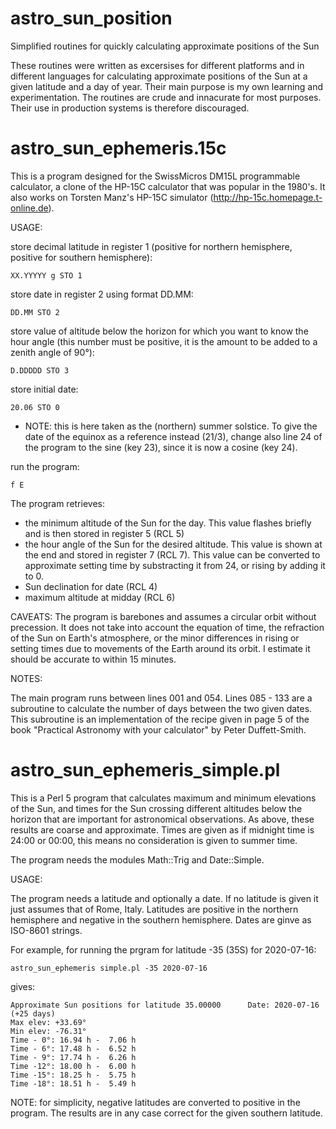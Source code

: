 # astro_sun_position
Simplified routines for quickly calculating approximate positions of the Sun

These routines were written as excersises for different platforms and in different languages for calculating approximate positions of the Sun at a given latitude and a day of year. Their main purpose is my own learning and experimentation. The routines are crude and innacurate for most purposes. Their use in production systems is therefore discouraged.


# astro_sun_ephemeris.15c

This is a program designed for the SwissMicros DM15L programmable calculator, a clone of the HP-15C calculator that was popular in the 1980's. It also works on Torsten Manz's HP-15C simulator (http://hp-15c.homepage.t-online.de).

USAGE:

store decimal latitude in register 1 (positive for northern hemisphere, positive for southern hemisphere):
```
XX.YYYYY g STO 1
```

store date in register 2 using format DD.MM:
```
DD.MM STO 2
```

store value of altitude below the horizon for which you want to know the hour angle (this number must be positive, it is the amount to be added to a zenith angle of 90°):
```
D.DDDDD STO 3
```

store initial date:
```
20.06 STO 0
```
- NOTE: this is here taken as the (northern) summer solstice. To give the date of the equinox as a reference instead (21/3), change also line 24 of the program to the sine (key 23), since it is now a cosine (key 24).

run the program:
```
f E
```
The program retrieves:
- the minimum altitude of the Sun for the day. This value flashes briefly and is then stored in register 5 (RCL 5)
- the hour angle of the Sun for the desired altitude. This value is shown at the end and stored in register 7 (RCL 7). This value can be converted to approximate setting time by substracting it from 24, or rising by adding it to 0.
- Sun declination for date (RCL 4)
- maximum altitude at midday (RCL 6)

CAVEATS:
The program is barebones and assumes a circular orbit without precession. It does not take into account the equation of time, the refraction of the Sun on Earth's atmosphere, or the minor differences in rising or setting times due to movements of the Earth around its orbit. I estimate it should be accurate to within 15 minutes.

NOTES:

The main program runs between lines 001 and 054. Lines 085 - 133 are a subroutine to calculate the number of days between the two given dates. This subroutine is an implementation of the recipe given in page 5 of the book "Practical Astronomy with your calculator" by Peter Duffett-Smith.


# astro_sun_ephemeris_simple.pl

This is a Perl 5 program that calculates maximum and minimum elevations of the Sun, and times for the Sun crossing different altitudes below the horizon that are important for astronomical observations. As above, these results are coarse and approximate. Times are given as if midnight time is 24:00 or 00:00, this means no consideration is given to summer time.

The program needs the modules Math::Trig and Date::Simple.

USAGE:

The program needs a latitude and optionally a date. If no latitude is given it just assumes that of Rome, Italy. Latitudes are positive in the northern hemisphere and negative in the southern hemisphere. Dates are ginve as ISO-8601 strings.

For example, for running the prgram for latitude -35 (35S) for 2020-07-16:

```
astro_sun_ephemeris simple.pl -35 2020-07-16
```

gives:

```
Approximate Sun positions for latitude 35.00000 	 Date: 2020-07-16 (+25 days)
Max elev: +33.69° 
Min elev: -76.31° 
Time - 0°: 16.94 h -  7.06 h
Time - 6°: 17.48 h -  6.52 h
Time - 9°: 17.74 h -  6.26 h
Time -12°: 18.00 h -  6.00 h
Time -15°: 18.25 h -  5.75 h
Time -18°: 18.51 h -  5.49 h
```

NOTE: for simplicity, negative latitudes are converted to positive in the program. The results are in any case correct for the given southern latitude.
